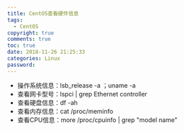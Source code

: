 ```yaml
---
title: CentOS查看硬件信息
tags:
  - CentOS
copyright: true
comments: true
toc: true
date: 2018-11-26 21:25:33
categories: Linux
password:
---
```


* 操作系统信息：lsb_release -a ；uname -a
* 查看网卡型号：lspci | grep  Ethernet controller 
* 查看硬盘信息：df -ah
* 查看内存信息：cat /proc/meminfo 
* 查看CPU信息：more /proc/cpuinfo | grep "model name"